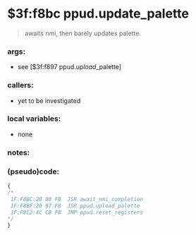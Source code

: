 ﻿
# $3f:f8bc ppud.update_palette
> awaits nmi, then barely updates palette.

### args:
+	see [$3f:f897 ppud.up*load*_palette]

### callers:
+	yet to be investigated

### local variables:
+	none

### notes:


### (pseudo)code:
```js
{
/*
 1F:F8BC:20 80 FB  JSR await_nmi_completion
 1F:F8BF:20 97 F8  JSR ppud.upload_palette
 1F:F8C2:4C CB F8  JMP ppud.reset_registers
*/
}
```

